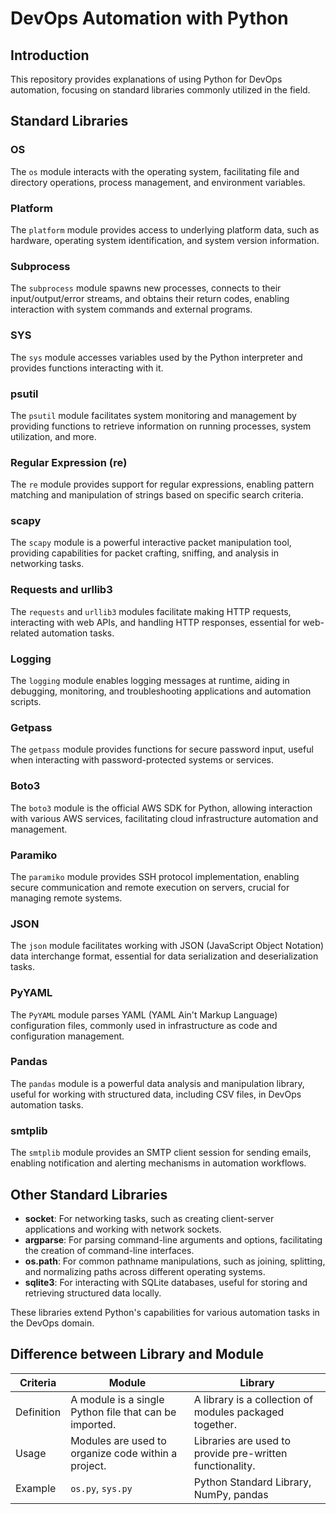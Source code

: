 # DevOps Automation with Python

## Introduction

This repository provides explanations of using Python for DevOps automation, focusing on standard libraries commonly utilized in the field.

## Standard Libraries

### OS

The `os` module interacts with the operating system, facilitating file and directory operations, process management, and environment variables.

### Platform

The `platform` module provides access to underlying platform data, such as hardware, operating system identification, and system version information.

### Subprocess

The `subprocess` module spawns new processes, connects to their input/output/error streams, and obtains their return codes, enabling interaction with system commands and external programs.

### SYS

The `sys` module accesses variables used by the Python interpreter and provides functions interacting with it.

### psutil

The `psutil` module facilitates system monitoring and management by providing functions to retrieve information on running processes, system utilization, and more.

### Regular Expression (re)

The `re` module provides support for regular expressions, enabling pattern matching and manipulation of strings based on specific search criteria.

### scapy

The `scapy` module is a powerful interactive packet manipulation tool, providing capabilities for packet crafting, sniffing, and analysis in networking tasks.

### Requests and urllib3

The `requests` and `urllib3` modules facilitate making HTTP requests, interacting with web APIs, and handling HTTP responses, essential for web-related automation tasks.

### Logging

The `logging` module enables logging messages at runtime, aiding in debugging, monitoring, and troubleshooting applications and automation scripts.

### Getpass

The `getpass` module provides functions for secure password input, useful when interacting with password-protected systems or services.

### Boto3

The `boto3` module is the official AWS SDK for Python, allowing interaction with various AWS services, facilitating cloud infrastructure automation and management.

### Paramiko

The `paramiko` module provides SSH protocol implementation, enabling secure communication and remote execution on servers, crucial for managing remote systems.

### JSON

The `json` module facilitates working with JSON (JavaScript Object Notation) data interchange format, essential for data serialization and deserialization tasks.

### PyYAML

The `PyYAML` module parses YAML (YAML Ain't Markup Language) configuration files, commonly used in infrastructure as code and configuration management.

### Pandas

The `pandas` module is a powerful data analysis and manipulation library, useful for working with structured data, including CSV files, in DevOps automation tasks.

### smtplib

The `smtplib` module provides an SMTP client session for sending emails, enabling notification and alerting mechanisms in automation workflows.

## Other Standard Libraries

- **socket**: For networking tasks, such as creating client-server applications and working with network sockets.
- **argparse**: For parsing command-line arguments and options, facilitating the creation of command-line interfaces.
- **os.path**: For common pathname manipulations, such as joining, splitting, and normalizing paths across different operating systems.
- **sqlite3**: For interacting with SQLite databases, useful for storing and retrieving structured data locally.

These libraries extend Python's capabilities for various automation tasks in the DevOps domain.

## Difference between Library and Module

| Criteria   | Module                                                  | Library                                                 |
|------------|---------------------------------------------------------|---------------------------------------------------------|
| Definition | A module is a single Python file that can be imported. | A library is a collection of modules packaged together. |
| Usage      | Modules are used to organize code within a project.     | Libraries are used to provide pre-written functionality.|
| Example    | `os.py`, `sys.py`                                       | Python Standard Library, NumPy, pandas                  |

